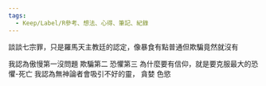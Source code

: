 ```yaml
---
tags:
  - Keep/Label/R參考、想法、心得、筆記、紀錄
---
```


談談七宗罪，只是羅馬天主教廷的認定，像暴食有點普通但欺騙竟然就沒有

我認為傲慢第一沒問題
欺騙第二
恐懼第三
為什麼要有信仰，就是要克服最大的恐懼-死亡
我認為無神論者會吸引不好的靈，
貪婪
色慾

